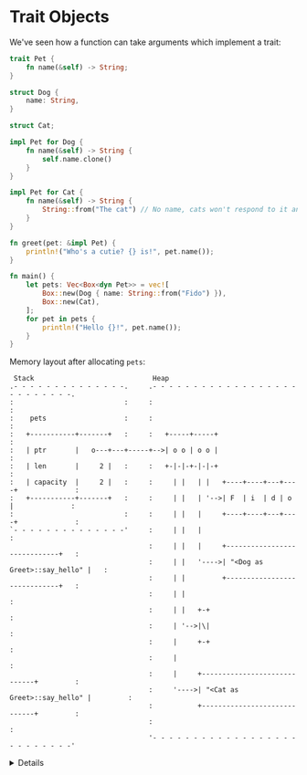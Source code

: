 # Trait Objects

We've seen how a function can take arguments which implement a trait:

```rust
trait Pet {
    fn name(&self) -> String;
}

struct Dog {
    name: String,
}

struct Cat;

impl Pet for Dog {
    fn name(&self) -> String {
        self.name.clone()
    }
}

impl Pet for Cat {
    fn name(&self) -> String {
        String::from("The cat") // No name, cats won't respond to it anyway.
    }
}

fn greet(pet: &impl Pet) {
    println!("Who's a cutie? {} is!", pet.name());
}

fn main() {
    let pets: Vec<Box<dyn Pet>> = vec![
        Box::new(Dog { name: String::from("Fido") }),
        Box::new(Cat),
    ];
    for pet in pets {
        println!("Hello {}!", pet.name());
    }
}
```


Memory layout after allocating `pets`:

```bob
 Stack                             Heap
.- - - - - - - - - - - - - -.     .- - - - - - - - - - - - - - - - - - - - - - - - - -.
:                           :     :                                                   :
:    pets                   :     :                                                   :
:   +-----------+-------+   :     :   +-----+-----+                                   :
:   | ptr       |   o---+---+-----+-->| o o | o o |                                   :
:   | len       |     2 |   :     :   +-|-|-+-|-|-+                                   :
:   | capacity  |     2 |   :     :     | |   | |   +----+----+---+----+              :
:   +-----------+-------+   :     :     | |   | '-->| F  | i  | d | o  |              :
:                           :     :     | |   |     +----+----+---+----+              :
`- - - - - - - - - - - - - -'     :     | |   |                                       :
                                  :     | |   |     +-----------------------------+   :   
                                  :     | |   '---->| "<Dog as Greet>::say_hello" |   :
                                  :     | |         +-----------------------------+   : 
                                  :     | |                                           : 
                                  :     | |   +-+                                     :   
                                  :     | '-->|\|                                     :     
                                  :     |     +-+                                     :    
                                  :     |                                             : 
                                  :     |     +-----------------------------+         : 
                                  :     '---->| "<Cat as Greet>::say_hello" |         : 
                                  :           +-----------------------------+         :
                                  :                                                   :
                                  '- - - - - - - - - - - - - - - - - - - - - - - - - -'

```

<details>

* Types that implement a given trait may be of different sizes. This makes it impossible to have things like `Vec<Pet>` in the example above.
* `dyn Pet` is a way to tell the compiler about a dynamically sized type that implements `Pet`.
* In the example, `pets` holds *fat pointers* to objects that implement `Pet`. The fat pointer consists of two components, a pointer to the actual object and a pointer to the virtual method table for the `Pet` implementation of that particular object.
* Compare these outputs in the above example:
     ```rust,ignore
         println!("{} {}", std::mem::size_of::<Dog>(), std::mem::size_of::<Cat>());
         println!("{} {}", std::mem::size_of::<&Dog>(), std::mem::size_of::<&Cat>());
         println!("{}", std::mem::size_of::<&dyn Pet>());
         println!("{}", std::mem::size_of::<Box<dyn Pet>>());
     ```

</details>